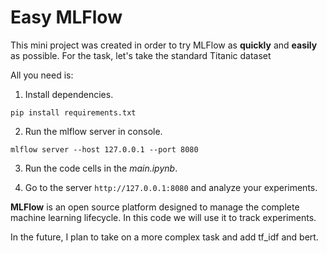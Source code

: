 # Easy MLFlow

This mini project was created in order to try MLFlow as **quickly** and **easily** as possible. For the task, let's take the standard Titanic dataset

All you need is:
1. Install dependencies.

`pip install requirements.txt`

2. Run the mlflow server in console.

`mlflow server --host 127.0.0.1 --port 8080`

3. Run the code cells in the *main.ipynb*.

4. Go to the server `http://127.0.0.1:8080` and analyze your experiments. 


**MLFlow** is an open source platform designed to manage the complete machine learning lifecycle. In this code we will use it to track experiments.

In the future, I plan to take on a more complex task and add tf_idf and bert.
